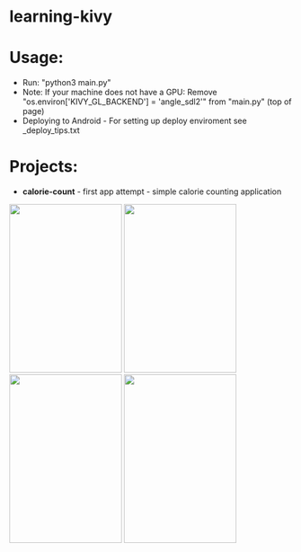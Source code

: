 # learning-kivy
# Usage:
- Run: "python3 main.py"
- Note:
  If your machine does not have a GPU:
    Remove "os.environ['KIVY_GL_BACKEND'] = 'angle_sdl2'"
    from "main.py" (top of page)
- Deploying to Android - For setting up deploy enviroment see _deploy_tips.txt
# Projects:
- **calorie-count** - first app attempt - simple calorie counting application
<p float="left">
  <img src="https://user-images.githubusercontent.com/57197982/165597326-da8dbc43-27f3-4494-a57c-b066fa14518a.png" height="300" width="200" />
  <img src="https://user-images.githubusercontent.com/57197982/165597124-451ba2c9-f659-4b7c-9790-0e5e94db405f.png" height="300" width="200" />
  <img src="https://user-images.githubusercontent.com/57197982/165597137-ce5bb4b8-048f-425e-854b-1fc1677be83c.png" height="300" width="200" />
  <img src="https://user-images.githubusercontent.com/57197982/165597165-27561e45-9fb2-444d-9fce-c8d7b771cf9e.png" height="300" width="200" />
<p />

